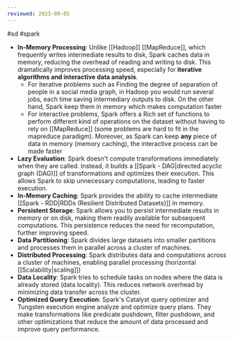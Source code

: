 ```yaml
---
reviewed: 2023-09-05
---
```


#sd #spark

- **In-Memory Processing**: Unlike [[Hadoop]] [[MapReduce]], which frequently writes intermediate results to disk, Spark caches data in memory, reducing the overhead of reading and writing to disk. This dramatically improves processing speed, especially for **iterative algorithms and interactive data analysis**.
  - For iterative problems such as Finding the degree of separation of people in a social media graph, in Hadoop you would run several jobs, each time saving intermediary outputs to disk. On the other hand, Spark keep them in memory which makes computation faster
  - For interactive problems, Spark offers a Rich set of functions to perform different kind of operations on the dataset without having to rely on [[MapReduce]] (some problems are hard to fit in the mapreduce paradigm). Moreover, as Spark can keep **any** piece of data in memory (memory caching), the interactive process can be made faster
- **Lazy Evaluation**: Spark doesn't compute transformations immediately when they are called. Instead, it builds a [[Spark - DAG|directed acyclic graph (DAG)]] of transformations and optimizes their execution. This allows Spark to skip unnecessary computations, leading to faster execution.
- **In-Memory Caching**: Spark provides the ability to cache intermediate [[Spark - RDD|RDDs (Resilient Distributed Datasets)]] in memory.
- **Persistent Storage**: Spark allows you to persist intermediate results in memory or on disk, making them readily available for subsequent computations. This persistence reduces the need for recomputation, further improving speed.
- **Data Partitioning**: Spark divides large datasets into smaller partitions and processes them in parallel across a cluster of machines.
- **Distributed Processing**: Spark distributes data and computations across a cluster of machines, enabling parallel processing (horizontal [[Scalability|scaling]])
- **Data Locality**: Spark tries to schedule tasks on nodes where the data is already stored (data locality). This reduces network overhead by minimizing data transfer across the cluster.
- **Optimized Query Execution**: Spark's Catalyst query optimizer and Tungsten execution engine analyze and optimize query plans. They make transformations like predicate pushdown, filter pushdown, and other optimizations that reduce the amount of data processed and improve query performance.
